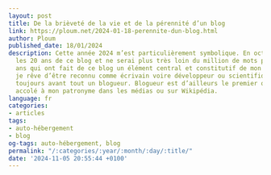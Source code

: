 ```yaml
---
layout: post
title: De la brièveté de la vie et de la pérennité d’un blog
link: https://ploum.net/2024-01-18-perennite-dun-blog.html
author: Ploum
published_date: 18/01/2024
description: Cette année 2024 m’est particulièrement symbolique. En octobre, je fêterai
  les 20 ans de ce blog et ne serai plus très loin du million de mots publiés. Vingt
  ans qui ont fait de ce blog un élément central et constitutif de mon identité. Si
  je rêve d’être reconnu comme écrivain voire développeur ou scientifique, je resterai
  toujours avant tout un blogueur. Blogueur est d’ailleurs le premier qualificatif
  accolé à mon patronyme dans les médias ou sur Wikipédia.
language: fr
categories:
- articles
tags:
- auto-hébergement
- blog
og-tags: auto-hébergement, blog
permalink: "/:categories/:year/:month/:day/:title/"
date: '2024-11-05 20:55:44 +0100'
---
```

